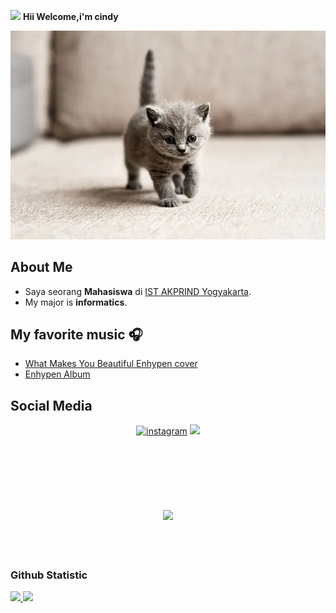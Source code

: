 <img src="https://emojis.slackmojis.com/emojis/images/1588315024/8823/hyperkitty.gif?1588315024" width="30" /> **Hii Welcome,i'm cindy**

![coba_lihat_gambar_ini](/kucing.jpg)

## About Me
- Saya seorang **Mahasiswa** di [IST AKPRIND Yogyakarta](https://www.akprind.ac.id/).<br>
- My major is **informatics**.<br>
## My favorite music :headphones:
- [What Makes You Beautiful Enhypen cover](https://youtu.be/8Q5-VOtcZuw)<br>
- [Enhypen Album](https://youtu.be/e-Z6ipLBnDQ)<br>


## Social Media

<p align="center">
<a href="https://www.instagram.com/l16.07_"><img src="https://img.icons8.com/color/96/000000/instagram-new.png" alt="instagram"/></a>
<a href= "https://twitter.com/chindy_x11"><img src="https://img.icons8.com/color/96/000000/twitter.png"/></a>
<br><br><br>
  

  
<h2 align="center">
<br><br>
<img src="https://raw.githubusercontent.com/innng/innng/master/assets/kyubey.gif" height="40" />
<br><br><br>
<p align=center>

### Github Statistic
<p align="left">
<a href="https://github.com/cindyy01">
  <img height="180em" src="https://github-readme-stats-eight-theta.vercel.app/api?username=cindyy01&show_icons=true&theme=algolia&include_all_commits=true&count_private=true"/>
  <img height="180em" src="https://github-readme-stats-eight-theta.vercel.app/api/top-langs/?username=cindyy01-kalian&layout=compact&langs_count=8&theme=algolia"/>
</a>
</p>
